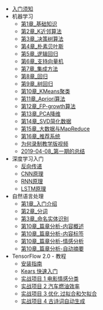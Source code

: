 
+ [入门须知](README.md)
+ 机器学习
    + [第1章_基础知识](docs/ml/1.机器学习基础.md)
    + [第2章_K近邻算法](docs/ml/2.k-近邻算法.md)
    + [第3章_决策树算法](docs/ml/3.决策树.md)
    + [第4章_朴素贝叶斯](docs/ml/4.朴素贝叶斯.md)
    + [第5章_逻辑回归](docs/ml/5.Logistic回归.md)
    + [第6章_支持向量机](docs/ml/6.支持向量机.md)
    + [第7章_集成方法](docs/ml/7.集成方法-随机森林和AdaBoost.md)
    + [第8章_回归](docs/ml/8.回归.md)
    + [第9章_树回归](docs/ml/9.树回归.md)
    + [第10章_KMeans聚类](docs/ml/10.KMeans聚类.md)
    + [第11章_Apriori算法](docs/ml/11.使用Apriori算法进行关联分析.md)
    + [第12章_FP-growth算法](docs/ml/12.使用FP-growth算法来高效发现频繁项集.md)
    + [第13章_PCA降维](docs/ml/13.利用PCA来简化数据.md)
    + [第14章_SVD简化数据](docs/ml/14.利用SVD简化数据.md)
    + [第15章_大数据与MapReduce](docs/ml/15.大数据与MapReduce.md)
    + [第16章_推荐系统](docs/ml/16.推荐系统.md)
    + [为何录制教学版视频](docs/why-to-record-study-ml-video.md)
    + [2019-04-08_第一期的总结](report/2019-04-08_第一期的总结.md)
+ 深度学习入门
    + [反向传递](docs/dl/反向传递.md)
    + [CNN原理](docs/dl/CNN原理.md)
    + [RNN原理](docs/dl/RNN原理.md)
    + [LSTM原理](docs/dl/LSTM原理.md)
+ 自然语言处理
    + [第1章_入门介绍](docs/nlp/1.入门介绍.md)
    + [第2章_分词](docs/nlp/2.分词.md)
    + [第3章_命名实体识别](docs/nlp/3.命名实体识别.md)
    + [第10章_篇章分析-内容概述](docs/nlp/3.1.篇章分析-内容概述.md)
    + [第10章_篇章分析-内容标签](docs/nlp/3.2.篇章分析-内容标签.md)
    + [第10章_篇章分析-情感分析](docs/nlp/3.3.篇章分析-情感分析.md)
    + [第10章_篇章分析-自动摘要](docs/nlp/3.4.篇章分析-自动摘要.md)
+ TensorFlow 2.0 - 教程
    + [安装指南](docs/TensorFlow2.x/安装指南.md)
    + [Kears 快速入门](docs/TensorFlow2.x/Keras快速入门.md)
    + [实战项目 1 电影情感分类](docs/TensorFlow2.x/实战项目_1_电影情感分类.md)
    + [实战项目 2 汽车燃油效率](docs/TensorFlow2.x/实战项目_2_汽车燃油效率.md)
    + [实战项目 3 优化 过拟合和欠拟合](docs/TensorFlow2.x/实战项目_3_优化_过拟合和欠拟合.md)
    + [实战项目 4 古诗词自动生成](docs/TensorFlow2.x/实战项目_4_古诗词自动生成.md)
